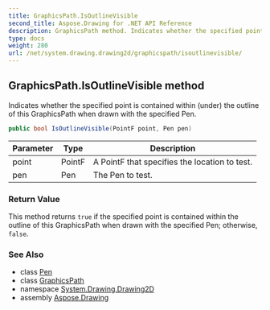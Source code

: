 ```yaml
---
title: GraphicsPath.IsOutlineVisible
second_title: Aspose.Drawing for .NET API Reference
description: GraphicsPath method. Indicates whether the specified point is contained within under the outline of this GraphicsPath when drawn with the specified Pen
type: docs
weight: 280
url: /net/system.drawing.drawing2d/graphicspath/isoutlinevisible/
---
```

## GraphicsPath.IsOutlineVisible method

Indicates whether the specified point is contained within (under) the outline of this GraphicsPath when drawn with the specified Pen.

```csharp
public bool IsOutlineVisible(PointF point, Pen pen)
```

| Parameter | Type | Description |
| --- | --- | --- |
| point | PointF | A PointF that specifies the location to test. |
| pen | Pen | The Pen to test. |

### Return Value

This method returns `true` if the specified point is contained within the outline of this GraphicsPath when drawn with the specified Pen; otherwise, `false`.

### See Also

* class [Pen](../../../system.drawing/pen/)
* class [GraphicsPath](../)
* namespace [System.Drawing.Drawing2D](../../graphicspath/)
* assembly [Aspose.Drawing](../../../)


